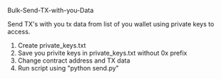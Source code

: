 Bulk-Send-TX-with-you-Data

Send TX's with you tx data from list of you wallet using private keys to access.

1. Create private_keys.txt
2. Save you privite keys in private_keys.txt without 0x prefix
3. Change contract address and TX data
4. Run script using "python send.py"
